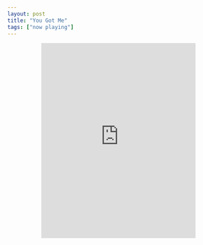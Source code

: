 ```yaml
---
layout: post
title: "You Got Me"
tags: ["now playing"]
---
```


<center><iframe style="border: 0; width: 350px; height: 442px;" src="https://bandcamp.com/EmbeddedPlayer/track=3439825641/size=large/bgcol=333333/linkcol=fe7eaf/tracklist=false/transparent=true/" seamless><a href="https://tanoc.bandcamp.com/track/you-got-me">You Got Me by USAO &amp; Shandy Kubota</a></iframe></center>
